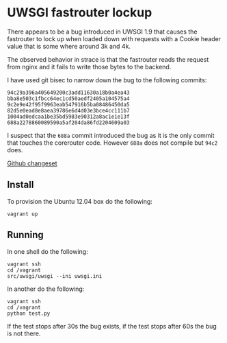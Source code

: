 # UWSGI fastrouter lockup

There appears to be a bug introduced in UWSGI 1.9 that causes the fastrouter to
lock up when loaded down with requests with a Cookie header value that is some where
around 3k and 4k.

The observed behavior in strace is that the fastrouter reads the request from nginx
and it fails to write those bytes to the backend.

I have used git bisec to narrow down the bug to the following commits:

```
94c29a396a405649200c3add11630a18b0a4ea43
bba8e503c1fbcc64ec1cd50aedf2405a104575a4
9c2e9e42f95f9963eab547916b5ba08486450da5
82d5e0ead8e8aea39786e6d4d03e3bce4cc111b7
1004ad0edcaa1be35bd5983e90312a8ac1e1e13f
688a2278860089590a5af204da86fd2204609a03
```

I suspect that the `688a` commit introduced the bug as it is the only commit
that touches the corerouter code. However `688a` does not compile but `94c2` does.

[Github changeset](https://github.com/unbit/uwsgi/compare/7541195a5f7504a3782a110d71b973fd570ae3f0...94c29a396a405649200c3add11630a18b0a4ea43)


## Install

To provision the Ubuntu 12.04 box do the following:

    vagrant up

## Running

In one shell do the following:

    vagrant ssh
    cd /vagrant
    src/uwsgi/uwsgi --ini uwsgi.ini

In another do the following:

    vagrant ssh
    cd /vagrant
    python test.py

If the test stops after 30s the bug exists, if the test stops after 60s the bug is
not there.

